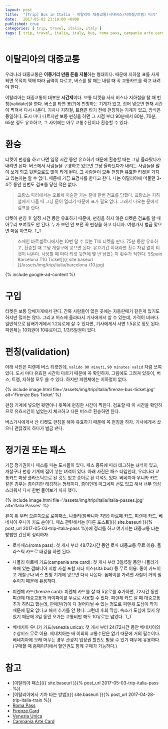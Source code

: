 ```yaml
---
layout: post
title:  "[Trip] Bus in Italia - 이탈리아 대중교통(시내버스/지하철/트램) 타기"
date:   2017-05-02 21:18:00 +0900
published: true
categories: [ trip, travel, italia, italy ]
tags: [ trip, travel, italia, italy, bus, roma pass, campania arte card, firenze card, venezia unica, venezia, venice, firenze, florence, napoli, roma, rome, circumvesuviana, pompeii ]
---
```


# 이탈리아의 대중교통

우리나라 대중교통은 **이동거리 만큼 돈을 지불**하는 형태이다. 때문에 지하철 표를 사게 되면 목적지 역에 따라 금액이 다르고, 버스를 탈 때는 내릴 때 꼭 교통카드를 찍고 내려야 한다.

이탈리아는 대중교통이 대부분 **시간제**이다. 보통 티켓을 사서 버스나 지하철을 탈 때 펀칭(validate)을 한다. 버스를 타면 봉(?)에 펀칭하는 기계가 있고, 집어 넣으면 현재 시간이 찍혀서 다시 나온다. 기차나 지하철, 트램은 타기 전에 펀칭하는 기계가 있고, 방식은 동일하다. 도시 마다 다르지만 보통 펀칭을 하면 그 시점 부터 90분에서 80분, 70분, 65분 정도 유효하고, 그 사이에는 아무 교통수단이나 환승할 수 있다.

# 환승

티켓이 펀칭을 하고 나면 일정 시간 동안 유효하기 때문에 환승할 때는 그냥 올라탔다가 내리면 된다. 버스에서 사람들을 구경하고 있으면 그냥 올라탔다가 내리는 사람들을 많이 보게 되고 뒷문으로도 많이 타게 된다. 그 사람들이 모두 펀칭한 유효한 티켓을 가지고 있는지는 알 수 없다. 때문에 가끔 표검사를 한다고 한다. 나는 이탈리아에 머물던 3-4주 동안 한번도 검표를 당한 적은 없다.

> 프랑스 파리에서는 오르세 미술관 가는 길에 한번 검표를 당했다. 프랑스는 지하철에서 나올 때 그냥 문이 열리기 때문에 표가 필요 없다. 그래서 나오는 문에서 검표를 한다.

티켓이 펀칭 후 일정 시간 동안 유효하기 때문에, 펀칭을 하지 않은 티켓은 검표를 할 때 아무리 보여줘도 안 된다. 누가 보던 안 보던 꼭 펀칭을 하고 다니자. 여행가서 벌금 맞으면 마음 아프다. T_T

> 스페인 바르셀로나에서는 10번 탈 수 있는 T10 티켓을 판다. 75분 동안 유효하고, 환승할 때 그냥 개찰구에 넣으면 된다. 유효기간 이내라면 횟수 차감 없이 티켓이 나온다. 사용할 때 마다 티켓 뒷면에 몇 번 남았는지 횟수가 적힌다.
> ![Spain Barcelona T10 Ticket]({{ site.baseurl }}/assets/img/trip/italia/barcelona-t10.jpg)

{% include google-ad-content %}

# 구입

티켓은 보통 담배가게에서 판다. 간혹 사람들이 많은 곳에는 자동판매기 같은게 있기도 하지만 많지는 않다. 그리고 버스에 올라타서 기사에게서 살 수 있는데, 가격이 비싸다. 일반적으로 담배가게에서 1.2유로에 살 수 있다면, 기사에게서 사면 1.5유로 정도 된다. 피렌체는 10회권이 10유로이고, 1/3/5일권이 있다.

# 펀칭(validation)

아래 사진은 피렌체 버스 티켓인데, `valido 90 minuti`, `90 minutes valid` 처럼 쓰여 있다. 도시 마다 유효한 시간이 다르기 때문에 꼭 확인하자. 그림에도 그려져 있듯이, 버스, 트램, 지하철 모두 쓸 수 있다. 하지만 피렌체에는 지하철이 없다.

{% include image.html file='/assets/img/trip/italia/firenze-bus-ticket.jpg' alt='Firenze Bus Ticket' %}

펀칭 기계에 넣으면 뒷면이나 윗쪽에 펀칭한 시간이 찍힌다. 검표할 때 이 시간을 확인하므로 유효시간이 넘었는지 체크하고 다른 버스로 환승하면 된다.

버스기사에게서 산 티켓도 펀칭을 해야 유효하기 때문에 꼭 펀칭을 하자. 기사에게서 샀으니 괜찮겠지 하다가 벌금 낸다.

# 정기권 또는 패스

가끔 정기권이나 패스를 파는 도시들이 있다. 패스 종류에 따라 태그하는 녀석이 있고, 개찰구나 펀칭 기계에 집어 넣는 녀석이 있다. 아래 사진은 패스 타입인데, 우리나라 교통카드 마냥 플라스틱으로 된 것도 있고 종이로 된 녀석도 있다. 베네치아 우니카 카드 같은 경우는 종이지만 태깅하는 형태이다. 종이인데 마그네틱 선도 없고 해서 너무 의심스러워서 다시 한번 물어보기 까지 했다.

{% include image.html file='/assets/img/trip/italia/italia-passes.jpg' alt='Italia Passes' %}

왼쪽 위 부터 오른쪽으로 로마패스, 나폴리(깜빠니아 지방) 아르떼 카드, 피렌체 카드, 베네치아 우니카 카드 순이다. 패스 관련해서는 [다른 포스트]({{ site.baseurl }}{% post_url 2017-05-03-trip-italia-pass %})에 정리를 하고 여기서는 대중교통 타는 방법만 간단히 정리하자.

- 로마패스(roma pass): 첫 개시 부터 48/72시간 동안 로마 대중교통 무료 이용. 플라스틱 카드로 태깅을 하면 된다.

- 나폴리 아르떼 카드(campania arte card): 첫 개시 부터 3일/5일 동안 나폴리가 속해 있는 깜빠니아 지방 사철 포함 시타 버스(sita bus) 등 무료 이용. 종이 카드이고 개찰구나 버스 펀칭 기계에 넣으면 다시 나온다. 폼페이를 가려면 사철이 거의 필수이기 때문에 유용하다.

- 피렌체 카드(firenze card): 피렌체 카드를 살 때 5유로를 추가하면, 72시간 동안 피렌체 대중교통과 와이파이를 무료로 사용할 수 있다. 피렌체 카드 살 때 대중교통 추가 하려고 했는데, 판매원(?)이 다 걸어다닐 수 있는 정도로 피렌체 도심이 작기 때문에 필요 없다고 해서 추가를 안 했다. 그런데 후회 막심. 숙소가 도심에 있지 않았기 때문에 3일 동안 오가는 교통비만 해도 10유로는 넘었다. T_T

- 베네치아 우니카 카드(venezia unica): 첫 개시 부터 24/72시간 동안 베네치아의 수상버스 무료 이용. 베네치아는 배 이외의 교통수단은 없기 때문에 거의 필수이다. 베네치아에 오래 머무는 경우 관광지 입장권 할인도 받을 수 있기 때무에 유용하다. (구매할 때 홈페이지에서 할인권도 함께 구매가 가능하다.)


# 참고

- [이탈리아 패스]({{ site.baseurl }}{% post_url 2017-05-03-trip-italia-pass %})
- [이탈리아에서 기차 타는 방법]({{ site.baseurl }}{% post_url 2017-04-28-trip-italia-train %})
- [Roma Pass](http://www.romapass.it/?l=en)
- [Firenze Card](http://www.firenzecard.it/?lang=en)
- [Venezia Unica](http://www.veneziaunica.it/en)
- [Campania Arte Card](http://www.campaniartecard.it/en/)
